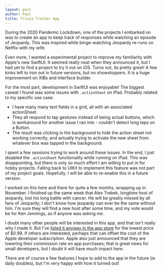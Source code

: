 ```yaml
---
layout: post
author: Paul
title: Trivia Tracker App
---
```


During the 2020 Pandemic Lockdown, one of the projects I embarked on was to create an app to keep track of responses while watching an episode of Jeopardy.
This was inspired while binge-watching Jeopardy re-runs on Netflix with my wife.

Even more, I wanted a experimental project to improve my familiarity with Apple's new SwiftUI.
It seemed really neat when they announced it, but I had yet to find a project to try it out on iOS.
Turns out, its pretty great!
A few kinks left to iron out in future versions, but no showstoppers.
It is a huge improvement on XIBs and interface builder.

For the most part, development in SwiftUI was enjoyable!
The biggest caveat I found was some issues with `.actionSheet` on iPad.
Probably related to my specific use case: 
* I have many many text fields in a grid, all with an associated actionSheet.
* They all respond to tap gestures instead of being actual buttons, which is workaround for another issue I ran into - couldn't detect long taps on a Button.
* The result was clicking in the background to hide the action sheet not working correctly, and actually trying to activate the new sheet from whatever box was tapped in the background.

I spent a few sessions trying to work around these issues. In the end, I just disabled the `.actionSheet` functionality while running on iPad.
This was disappointing, but there is only so much effort I am willing to put in for hobby projects.
Falling back to UIKit to implement this feature was not part of my project goals.
Hopefully, I will be able to re-enable this in a future version.

I worked on this here and there for quite a few months, wrapping up in November.
I finished up the same week that Alex Trebek, longtime host of jeopardy, lost his long battle with cancer.
He will be greatly missed by all fans of Jeopardy; I don't know how jeopardy can ever be the same without him.
I'm sure they will find a new host after some time, and my vote would be for Ken Jennings, as if anyone was asking _me_.

I doubt many other people will be interested in this app, and that isn't really why I made it. 
But I've [listed it anyway in the app store](/projects/triviatracker) for the lowest price of $0.99. 
If others are interested, perhaps that can offset the cost of the Apple developer subscription. 
Apple also just announced that they are lowering their commission rate on app purchases; that is great news for small developers, but I doubt it will have much impact here.

There are of course a few features I hope to add to the app in the future (ie daily doubles), but I'm very happy with how it turned out!
